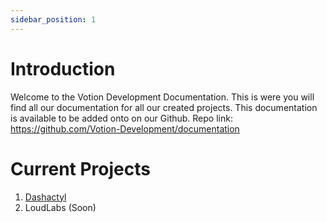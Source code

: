 ```yaml
---
sidebar_position: 1
---
```


# Introduction

Welcome to the Votion Development Documentation. This is were you will find all our documentation for all our created projects. This documentation is available to be added onto on our Github. Repo link: https://github.com/Votion-Development/documentation

# Current Projects
1. [Dashactyl](https://docs.votion.dev/docs/dashactyl)
2. LoudLabs (Soon)